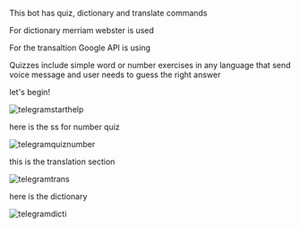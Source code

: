 This bot has quiz, dictionary and translate commands

For dictionary merriam webster is used

For the transaltion Google API is using

Quizzes include simple word or number exercises in any language that send voice message and user needs to guess the right answer

let's begin!

![telegramstarthelp](https://user-images.githubusercontent.com/33352899/168413966-af7fc7e9-1781-4109-87d8-07f1a5245638.png)

here is the ss for number quiz

![telegramquiznumber](https://user-images.githubusercontent.com/33352899/168413939-2d24a28c-15ca-4eb6-91e8-314a0dc1c986.png)

this is the translation section

![telegramtrans](https://user-images.githubusercontent.com/33352899/168413949-3ac16e5b-31d3-46ee-aeb0-89543fb6c473.png)

here is the dictionary

![telegramdicti](https://user-images.githubusercontent.com/33352899/168413958-ff8d9c34-4dc7-40cf-84d4-30bd8c6e9801.png)
